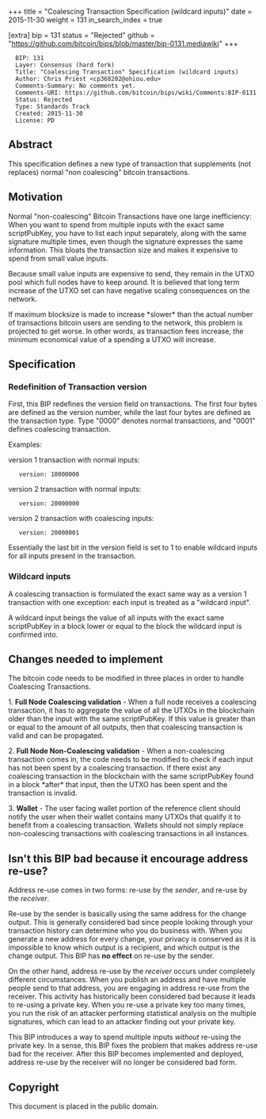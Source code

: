 +++
title = "Coalescing Transaction Specification (wildcard inputs)"
date = 2015-11-30
weight = 131
in_search_index = true

[extra]
bip = 131
status = "Rejected"
github = "https://github.com/bitcoin/bips/blob/master/bip-0131.mediawiki"
+++

      BIP: 131
      Layer: Consensus (hard fork)
      Title: "Coalescing Transaction" Specification (wildcard inputs)
      Author: Chris Priest <cp368202@ohiou.edu>
      Comments-Summary: No comments yet.
      Comments-URI: https://github.com/bitcoin/bips/wiki/Comments:BIP-0131
      Status: Rejected
      Type: Standards Track
      Created: 2015-11-30
      License: PD

## Abstract

This specification defines a new type of transaction that supplements
(not replaces) normal "non coalescing" bitcoin transactions.

## Motivation

Normal "non-coalescing" Bitcoin Transactions have one large
inefficiency: When you want to spend from multiple inputs with the exact
same scriptPubKey, you have to list each input separately, along with
the same signature multiple times, even though the signature expresses
the same information. This bloats the transaction size and makes it
expensive to spend from small value inputs.

Because small value inputs are expensive to send, they remain in the
UTXO pool which full nodes have to keep around. It is believed that long
term increase of the UTXO set can have negative scaling consequences on
the network.

If maximum blocksize is made to increase \*slower\* than the actual
number of transactions bitcoin users are sending to the network, this
problem is projected to get worse. In other words, as transaction fees
increase, the minimum economical value of a spending a UTXO will
increase.

## Specification

### Redefinition of Transaction version

First, this BIP redefines the version field on transactions. The first
four bytes are defined as the version number, while the last four bytes
are defined as the transaction type. Type "0000" denotes normal
transactions, and "0001" defines coalescing transaction.

Examples:

version 1 transaction with normal inputs:

`   version: 10000000`

version 2 transaction with normal inputs:

`   version: 20000000`

version 2 transaction with coalescing inputs:

`   version: 20000001`

Essentially the last bit in the version field is set to 1 to enable
wildcard inputs for all inputs present in the transaction.

### Wildcard inputs

A coalescing transaction is formulated the exact same way as a version 1
transaction with one exception: each input is treated as a "wildcard
input".

A wildcard input beings the value of all inputs with the exact same
scriptPubKey in a block lower or equal to the block the wildcard input
is confirmed into.

## Changes needed to implement

The bitcoin code needs to be modified in three places in order to handle
Coalescing Transactions.

1\. <b>Full Node Coalescing validation</b> - When a full node receives a
coalescing transaction, it has to aggregate the value of all the UTXOs
in the blockchain older than the input with the same scriptPubKey. If
this value is greater than or equal to the amount of all outputs, then
that coalescing transaction is valid and can be propagated.

2\. <b>Full Node Non-Coalescing validation</b> - When a non-coalescing
transaction comes in, the code needs to be modified to check if each
input has not been spent by a coalescing transaction. If there exist any
coalescing transaction in the blockchain with the same scriptPubKey
found in a block \*after\* that input, then the UTXO has been spent and
the transaction is invalid.

3\. <b>Wallet</b> - The user facing wallet portion of the reference
client should notify the user when their wallet contains many UTXOs that
qualify it to benefit from a coalescing transaction. Wallets should not
simply replace non-coalescing transactions with coalescing transactions
in all instances.

## Isn't this BIP bad because it encourage address re-use?

Address re-use comes in two forms: re-use by the *sender*, and re-use by
the *receiver*.

Re-use by the sender is basically using the same address for the change
output. This is generally considered bad since people looking through
your transaction history can determine who you do business with. When
you generate a new address for every change, your privacy is conserved
as it is impossible to know which output is a recipient, and which
output is the change output. This BIP has **no effect** on re-use by the
sender.

On the other hand, address re-use by the *receiver* occurs under
completely different circumstances. When you publish an address and have
multiple people send to that address, you are engaging in address re-use
from the receiver. This activity has historically been considered bad
because it leads to re-using a private key. When you re-use a private
key too many times, you run the risk of an attacker performing
statistical analysis on the multiple signatures, which can lead to an
attacker finding out your private key.

This BIP introduces a way to spend multiple inputs *without* re-using
the private key. In a sense, this BIP fixes the problem that makes
address re-use bad for the receiver. After this BIP becomes implemented
and deployed, address re-use by the receiver will no longer be
considered bad form.

## Copyright

This document is placed in the public domain.
